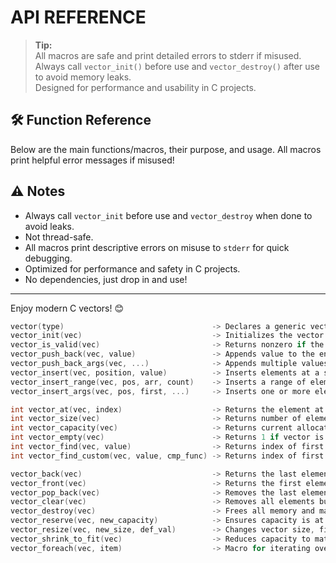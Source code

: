 # API REFERENCE


> **Tip:**  
> All macros are safe and print detailed errors to stderr if misused.  
> Always call `vector_init()` before use and `vector_destroy()` after use to avoid memory leaks.  
> Designed for performance and usability in C projects.  

## 🛠️ Function Reference

Below are the main functions/macros, their purpose, and usage. All macros print helpful error messages if misused!

## ⚠️ Notes

- Always call `vector_init` before use and `vector_destroy` when done to avoid leaks.
- Not thread-safe.
- All macros print descriptive errors on misuse to `stderr` for quick debugging.
- Optimized for performance and safety in C projects.
- No dependencies, just drop in and use!

---

Enjoy modern C vectors! 😊


```c
vector(type)                                 -> Declares a generic vector of the specified type (macro, no return).
vector_init(vec)                             -> Initializes the vector. Warns if already initialized. (void).
vector_is_valid(vec)                         -> Returns nonzero if the vector is properly initialized (macro, int).
vector_push_back(vec, value)                 -> Appends value to the end of the vector, grows if needed. (void, prints error on fail).
vector_push_back_args(vec, ...)              -> Appends multiple values at once. (void, prints error on fail).
vector_insert(vec, position, value)          -> Inserts elements at a specific position in the vector
vector_insert_range(vec, pos, arr, count)    -> Inserts a range of elements
vector_insert_args(vec, pos, first, ...)     -> Inserts one or more elements at the specified position in the vector.

int vector_at(vec, index)                    -> Returns the element at index. Bounds-checked (macro, element type).
int vector_size(vec)                         -> Returns number of elements in the vector (macro, size_t).
int vector_capacity(vec)                     -> Returns current allocated capacity (macro, size_t).
int vector_empty(vec)                        -> Returns 1 if vector is empty, 0 otherwise (macro, int).
int vector_find(vec, value)                  -> Returns index of first occurrence of value, or -1 if not found (macro, size_t).
int vector_find_custom(vec, value, cmp_func) -> Returns index of first occurrence using custom comparator, or -1 if not found (macro, int).

vector_back(vec)                             -> Returns the last element (macro, element type).
vector_front(vec)                            -> Returns the first element (macro, element type).
vector_pop_back(vec)                         -> Removes the last element. (void, prints error if not initialized/empty).
vector_clear(vec)                            -> Removes all elements but keeps memory allocated. (void, prints error if not initialized).
vector_destroy(vec)                          -> Frees all memory and marks vector as destroyed. (void, prints error if already destroyed or not initialized).
vector_reserve(vec, new_capacity)            -> Ensures capacity is at least new_capacity. (void, prints error on fail).
vector_resize(vec, new_size, def_val)        -> Changes vector size, fills new elements with default_value. (void, prints error on fail).
vector_shrink_to_fit(vec)                    -> Reduces capacity to match size, freeing unused memory. (void, prints error if not initialized).
vector_foreach(vec, item)                    -> Macro for iterating over elements; item is a pointer to each element.

```
